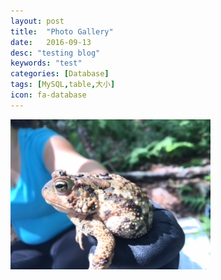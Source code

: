 ```yaml
---
layout: post
title:  "Photo Gallery"
date:   2016-09-13
desc: "testing blog"
keywords: "test"
categories: [Database]
tags: [MySQL,table,大小]
icon: fa-database
---
```


![testing](/blog/images/toad.jpg) 